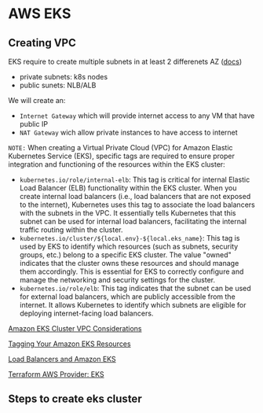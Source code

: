# AWS EKS 

## Creating VPC
EKS require to create multiple subnets in at least 2 differenets AZ ([docs]("https://docs.aws.amazon.com/eks/latest/userguide/network_reqs.html"))
- private subnets: k8s nodes
- public sunets: NLB/ALB

We will create an: 
- `Internet Gateway` which will provide internet access to any VM that have public IP
- `NAT Gateway` wich allow private instances to have access to internet

`NOTE:`
When creating a Virtual Private Cloud (VPC) for Amazon Elastic Kubernetes Service (EKS), specific tags are required to ensure proper integration and functioning of the resources within the EKS cluster:
- `kubernetes.io/role/internal-elb`: This tag is critical for internal Elastic Load Balancer (ELB) functionality within the EKS cluster. When you create internal load balancers (i.e., load balancers that are not exposed to the internet), Kubernetes uses this tag to associate the load balancers with the subnets in the VPC. It essentially tells Kubernetes that this subnet can be used for internal load balancers, facilitating the internal traffic routing within the cluster.
- `kubernetes.io/cluster/${local.env}-${local.eks_name}`: This tag is used by EKS to identify which resources (such as subnets, security groups, etc.) belong to a specific EKS cluster. The value "owned" indicates that the cluster owns these resources and should manage them accordingly. This is essential for EKS to correctly configure and manage the networking and security settings for the cluster.
- `kubernetes.io/role/elb`: This tag indicates that the subnet can be used for external load balancers, which are publicly accessible from the internet. It allows Kubernetes to identify which subnets are eligible for deploying internet-facing load balancers.

[Amazon EKS Cluster VPC Considerations](https://docs.aws.amazon.com/eks/latest/userguide/network_reqs.html)

[Tagging Your Amazon EKS Resources](https://docs.aws.amazon.com/eks/latest/userguide/eks-using-tags.html)

[Load Balancers and Amazon EKS](https://docs.aws.amazon.com/eks/latest/userguide/network-load-balancing.html)

[Terraform AWS Provider: EKS](https://registry.terraform.io/providers/hashicorp/aws/latest/docs/resources/eks_cluster)

## Steps to create eks cluster


